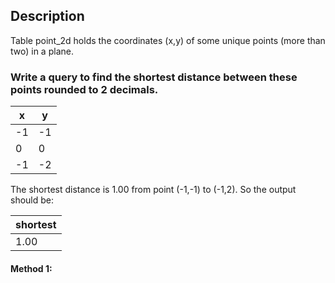 ## Description

Table point_2d holds the coordinates (x,y) of some unique points (more than two) in a plane.

### Write a query to find the shortest distance between these points rounded to 2 decimals.

| x   | y   |
| --- | --- |
| -1  | -1  |
| 0   | 0   |
| -1  | -2  |

The shortest distance is 1.00 from point (-1,-1) to (-1,2). So the output should be:

| shortest |
| -------- |
| 1.00     |

#### Method 1:

```sql

```
